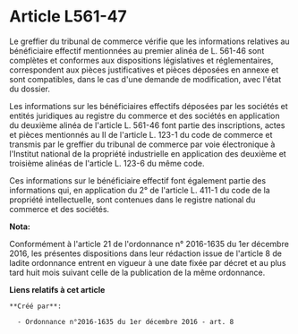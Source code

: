 # Article L561-47

Le greffier du tribunal de commerce vérifie que les informations relatives au bénéficiaire effectif mentionnées au premier
alinéa de L. 561-46 sont complètes et conformes aux dispositions législatives et réglementaires, correspondent aux pièces
justificatives et pièces déposées en annexe et sont compatibles, dans le cas d'une demande de modification, avec l'état du
dossier. 

Les informations sur les bénéficiaires effectifs déposées par les sociétés et entités juridiques au registre du commerce et
des sociétés en application du deuxième alinéa de l'article L. 561-46 font partie des inscriptions, actes et pièces
mentionnés au II de l'article L. 123-1 du code de commerce et transmis par le greffier du tribunal de commerce par voie
électronique à l'Institut national de la propriété industrielle en application des deuxième et troisième alinéas de l'article
L. 123-6 du même code. 

Ces informations sur le bénéficiaire effectif font également partie des informations qui, en application du 2° de l'article
L. 411-1 du code de la propriété intellectuelle, sont contenues dans le registre national du commerce et des sociétés.

**Nota:**

Conformément à l'article 21 de l'ordonnance n° 2016-1635 du 1er décembre 2016, les présentes dispositions dans leur rédaction
issue de l'article 8 de ladite ordonnance entrent en vigueur à une date fixée par décret et au plus tard huit mois suivant
celle de la publication de la même ordonnance.

**Liens relatifs à cet article**

	**Créé par**:

	  - Ordonnance n°2016-1635 du 1er décembre 2016 - art. 8
